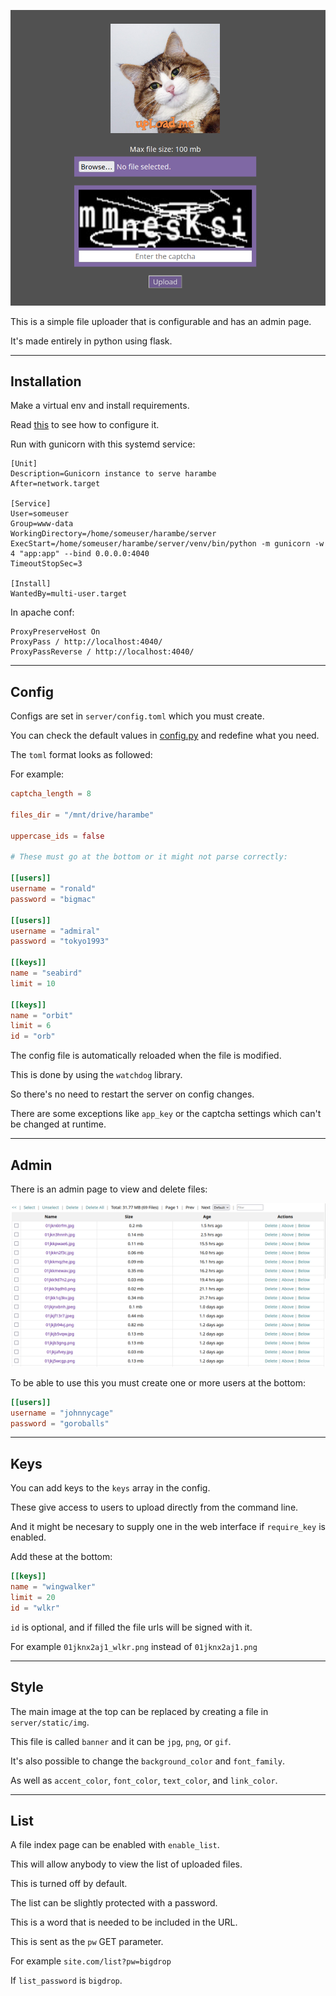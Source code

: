 ![](screenshot.png)

This is a simple file uploader that is configurable and has an admin page.

It's made entirely in python using flask.

---

## Installation

Make a virtual env and install requirements.

Read [this](#config) to see how to configure it.

Run with gunicorn with this systemd service:

```
[Unit]
Description=Gunicorn instance to serve harambe
After=network.target

[Service]
User=someuser
Group=www-data
WorkingDirectory=/home/someuser/harambe/server
ExecStart=/home/someuser/harambe/server/venv/bin/python -m gunicorn -w 4 "app:app" --bind 0.0.0.0:4040
TimeoutStopSec=3

[Install]
WantedBy=multi-user.target
```

In apache conf:

```
ProxyPreserveHost On
ProxyPass / http://localhost:4040/
ProxyPassReverse / http://localhost:4040/
```

---

## Config <a name="config"></a>

Configs are set in `server/config.toml` which you must create.

You can check the default values in [config.py](server/config.py) and redefine what you need.

The `toml` format looks as followed:

For example:

```toml
captcha_length = 8

files_dir = "/mnt/drive/harambe"

uppercase_ids = false

# These must go at the bottom or it might not parse correctly:

[[users]]
username = "ronald"
password = "bigmac"

[[users]]
username = "admiral"
password = "tokyo1993"

[[keys]]
name = "seabird"
limit = 10

[[keys]]
name = "orbit"
limit = 6
id = "orb"
```

The config file is automatically reloaded when the file is modified.

This is done by using the `watchdog` library.

So there's no need to restart the server on config changes.

There are some exceptions like `app_key` or the captcha settings which can't be changed at runtime.

---

## Admin

There is an admin page to view and delete files:

![](admin.png)

To be able to use this you must create one or more users at the bottom:

```toml
[[users]]
username = "johnnycage"
password = "goroballs"
```

---

## Keys

You can add keys to the `keys` array in the config.

These give access to users to upload directly from the command line.

And it might be necesary to supply one in the web interface if `require_key` is enabled.

Add these at the bottom:

```toml
[[keys]]
name = "wingwalker"
limit = 20
id = "wlkr"
```

`id` is optional, and if filled the file urls will be signed with it.

For example `01jknx2aj1_wlkr.png` instead of `01jknx2aj1.png`

---

## Style

The main image at the top can be replaced by creating a file in `server/static/img`.

This file is called `banner` and it can be `jpg`, `png`, or `gif`.

It's also possible to change the `background_color` and `font_family`.

As well as `accent_color`, `font_color`, `text_color`, and `link_color`.

---

## List

A file index page can be enabled with `enable_list`.

This will allow anybody to view the list of uploaded files.

This is turned off by default.

The list can be slightly protected with a password.

This is a word that is needed to be included in the URL.

This is sent as the `pw` GET parameter.

For example `site.com/list?pw=bigdrop`

If `list_password` is `bigdrop`.